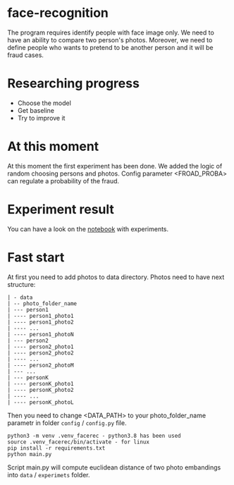 # face-recognition
The program requires identify people with face image only. We need to have an ability to compare two person's photos. Moreover, we need to define people who wants to pretend to be another person and it will be fraud cases.

# Researching progress
- Choose the model 
- Get baseline 
- Try to improve it

# At this moment 
At this moment the first experiment has been done. We added the logic of random choosing persons and photos. Config parameter <FROAD_PROBA> can regulate a probability of the fraud.

# Experiment result
You can have a look on the [notebook](https://github.com/smeyanoff/face-recognition/blob/main/data/experiments/experiments_results.ipynb) with experiments.

# Fast start
At first you need to add photos to data directory. Photos need to have next structure:
```
| - data
| -- photo_folder_name
| --- person1
| ---- person1_photo1
| ---- person1_photo2
| ---- ...
| ---- person1_photoN
| --- person2
| ---- person2_photo1
| ---- person2_photo2
| ---- ...
| ---- person2_photoM
| --- ...
| --- personK
| ---- personK_photo1
| ---- personK_photo2
| ---- ...
| ---- personK_photoL
```
Then you need to change <DATA_PATH> to your photo_folder_name parametr in folder `config` / `config.py` file. 
```
python3 -m venv .venv_facerec - python3.8 has been used
source .venv_facerec/bin/activate - for linux
pip install -r requirements.txt
python main.py
 ```
 Script main.py will compute euclidean distance of two photo embandings into `data` / `experimets` folder.
